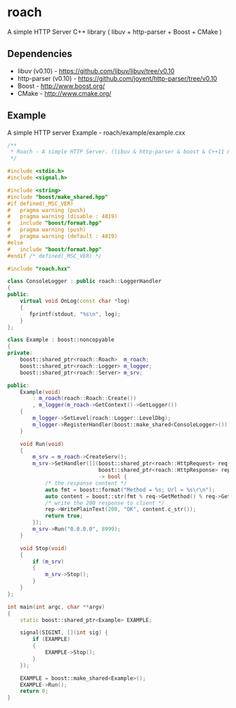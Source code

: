 # roach

A simple HTTP Server C++ library ( libuv + http-parser + Boost + CMake )

## Dependencies
* libuv (v0.10) - https://github.com/libuv/libuv/tree/v0.10
* http-parser (v0.10) - https://github.com/joyent/http-parser/tree/v0.10
* Boost - http://www.boost.org/
* CMake - http://www.cmake.org/

## Example
A simple HTTP server Example - roach/example/example.cxx

```cpp
/**
 * Roach - A simple HTTP Server. (libuv & http-parser & boost & C++11 & CMake)
 */

#include <stdio.h>
#include <signal.h>

#include <string>
#include "boost/make_shared.hpp"
#if defined(_MSC_VER)
#   pragma warning (push)
#   pragma warning (disable : 4819)
#   include "boost/format.hpp"
#   pragma warning (push)
#   pragma warning (default : 4819)
#else 
#   include "boost/format.hpp"
#endif /* defined(_MSC_VER) */

#include "roach.hxx"

class ConsoleLogger : public roach::LoggerHandler
{
public:
    virtual void OnLog(const char *log)
    {
       fprintf(stdout, "%s\n", log);
    }
};

class Example : boost::noncopyable
{
private:
    boost::shared_ptr<roach::Roach>  m_roach;
    boost::shared_ptr<roach::Logger> m_logger;
    boost::shared_ptr<roach::Server> m_srv;

public:
    Example(void)
        : m_roach(roach::Roach::Create())
        , m_logger(m_roach->GetContext()->GetLogger())
    {
        m_logger->SetLevel(roach::Logger::LevelDbg);
        m_logger->RegisterHandler(boost::make_shared<ConsoleLogger>());
    }

    void Run(void)
    {
        m_srv = m_roach->CreateServ();
        m_srv->SetHandler([](boost::shared_ptr<roach::HttpRequest> req,
                             boost::shared_ptr<roach::HttpResponse> rep)
                             -> bool {
            /* the response content */
            auto fmt = boost::format("Method = %s; Url = %s\r\n");
            auto content = boost::str(fmt % req->GetMethod() % req->GetUrl());
            /* write the 200 response to client */
            rep->WritePlainText(200, "OK", content.c_str());
            return true;
        });
        m_srv->Run("0.0.0.0", 8999);
    }

    void Stop(void)
    {
        if (m_srv)
        {
            m_srv->Stop();
        }
    }
};

int main(int argc, char **argv)
{
    static boost::shared_ptr<Example> EXAMPLE;

    signal(SIGINT, [](int sig) {
        if (EXAMPLE)
        {
            EXAMPLE->Stop();
        }
    });

    EXAMPLE = boost::make_shared<Example>();
    EXAMPLE->Run();
    return 0;
}
```


